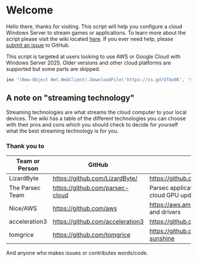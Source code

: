# Welcome

Hello there, thanks for visiting. This script will help you configure a cloud Windows Server to stream games or applications. To learn more about the script please visit the wiki located [here](https://github.com/chocolatemoo53/cloudstreaming/wiki). If you ever need help, please [submit an issue](https://github.com/chocolatemoo53/cloudstreaming/issues) to GitHub.

This script is targeted at users looking to use AWS or Google Cloud with Windows Server 2025. Older versions and other cloud platforms are supported but some parts are skipped.

``` bash
iex "(New-Object Net.WebClient).DownloadFile('https://is.gd/UTAo8K', '$env:UserProfile\cloudstreaming.zip'); Expand-Archive '$env:UserProfile\cloudstreaming.zip' -Force; & '$env:UserProfile\cloudstreaming\cloudstreaming-main\starthere.ps1'"
```

## A note on "streaming technology"

Streaming technologies are what streams the cloud computer to your local devices. The wiki has a table of the different technologies you can choose with their pros and cons which you should check to decide for yourself what the best streaming technology is for you.

### Thank you to

| Team or Person  | GitHub                             | Project                                                                |
|-----------------|------------------------------------|------------------------------------------------------------------------|
| LizardByte      | <https://github.com/LizardByte/>     | <https://github.com/LizardByte/Sunshine/releases>                        |
| The Parsec Team | <https://github.com/parsec-cloud>    | Parsec application, cloud preperation tool and cloud GPU updater tool  |
| Nice/AWS        | <https://github.com/aws>             | <https://aws.amazon.com/hpc/dcv/>, AWS platform and drivers              |
| acceleration3   | <https://github.com/acceleration3>   | <https://github.com/acceleration3/cloudgamestream>                       |
| tomgrice        | <https://github.com/tomgrice>        | <https://github.com/tomgrice/cloudgamestream-sunshine>                   |

And anyone who makes issues or contributes words/code.
